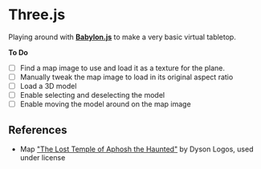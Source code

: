# Three.js

Playing around with **[Babylon.js][1]** to make a very basic virtual tabletop.

[1]: https://https://www.babylonjs.com//

**To Do**

- [ ] Find a map image to use and load it as a texture for the plane.
- [ ] Manually tweak the map image to load in its original aspect ratio
- [ ] Load a 3D model
- [ ] Enable selecting and deselecting the model
- [ ] Enable moving the model around on the map image

## References

- Map ["The Lost Temple of Aphosh the Haunted"][2] by Dyson Logos, used under license

[2]: https://dysonlogos.blog/2020/03/07/lost-temple/
